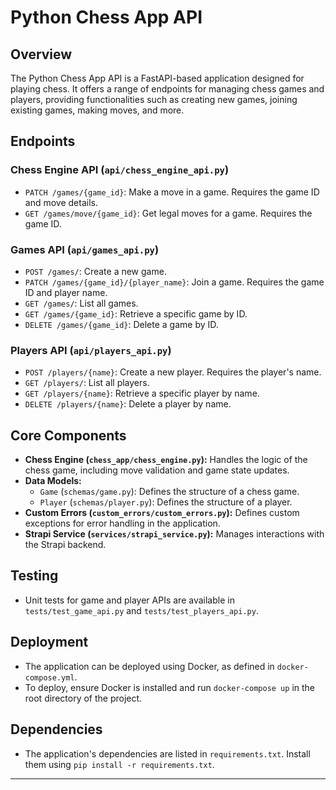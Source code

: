 # Python Chess App API

## Overview
The Python Chess App API is a FastAPI-based application designed for playing chess. 
It offers a range of endpoints for managing chess games and players, providing functionalities such as creating new games, joining existing games, making moves, and more.

## Endpoints

### Chess Engine API (`api/chess_engine_api.py`)
- `PATCH /games/{game_id}`: Make a move in a game. Requires the game ID and move details.
- `GET /games/move/{game_id}`: Get legal moves for a game. Requires the game ID.

### Games API (`api/games_api.py`)
- `POST /games/`: Create a new game.
- `PATCH /games/{game_id}/{player_name}`: Join a game. Requires the game ID and player name.
- `GET /games/`: List all games.
- `GET /games/{game_id}`: Retrieve a specific game by ID.
- `DELETE /games/{game_id}`: Delete a game by ID.

### Players API (`api/players_api.py`)
- `POST /players/{name}`: Create a new player. Requires the player's name.
- `GET /players/`: List all players.
- `GET /players/{name}`: Retrieve a specific player by name.
- `DELETE /players/{name}`: Delete a player by name.

## Core Components

- **Chess Engine (`chess_app/chess_engine.py`):** Handles the logic of the chess game, including move validation and game state updates.
- **Data Models:**
  - `Game` (`schemas/game.py`): Defines the structure of a chess game.
  - `Player` (`schemas/player.py`): Defines the structure of a player.
- **Custom Errors (`custom_errors/custom_errors.py`):** Defines custom exceptions for error handling in the application.
- **Strapi Service (`services/strapi_service.py`):** Manages interactions with the Strapi backend.

## Testing
- Unit tests for game and player APIs are available in `tests/test_game_api.py` and `tests/test_players_api.py`.

## Deployment
- The application can be deployed using Docker, as defined in `docker-compose.yml`.
- To deploy, ensure Docker is installed and run `docker-compose up` in the root directory of the project.

## Dependencies
- The application's dependencies are listed in `requirements.txt`. Install them using `pip install -r requirements.txt`.

---

